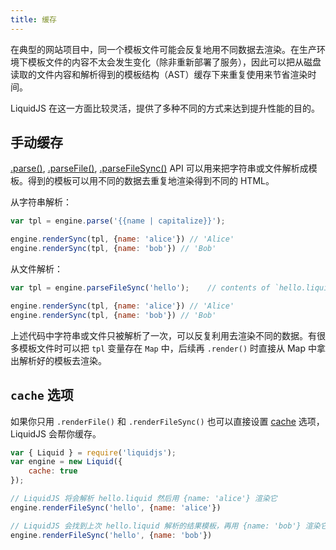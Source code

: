 ```yaml
---
title: 缓存
---
```


在典型的网站项目中，同一个模板文件可能会反复地用不同数据去渲染。在生产环境下模板文件的内容不太会发生变化（除非重新部署了服务），因此可以把从磁盘读取的文件内容和解析得到的模板结构（AST）缓存下来重复使用来节省渲染时间。

LiquidJS 在这一方面比较灵活，提供了多种不同的方式来达到提升性能的目的。

## 手动缓存

[.parse()][parse], [.parseFile()][parseFile], [.parseFileSync()][parseFileSync] API 可以用来把字符串或文件解析成模板。得到的模板可以用不同的数据去重复地渲染得到不同的 HTML。

从字符串解析：

```javascript
var tpl = engine.parse('{{name | capitalize}}');

engine.renderSync(tpl, {name: 'alice'}) // 'Alice'
engine.renderSync(tpl, {name: 'bob'}) // 'Bob'
```

从文件解析：

```javascript
var tpl = engine.parseFileSync('hello');    // contents of `hello.liquid`: {{name}}

engine.renderSync(tpl, {name: 'alice'}) // 'Alice'
engine.renderSync(tpl, {name: 'bob'}) // 'Bob'
```

上述代码中字符串或文件只被解析了一次，可以反复利用去渲染不同的数据。有很多模板文件时可以把 `tpl` 变量存在 `Map` 中，后续再 `.render()` 时直接从 Map 中拿出解析好的模板去渲染。

## `cache` 选项

如果你只用 `.renderFile()` 和 `.renderFileSync()` 也可以直接设置 [cache][cache] 选项，LiquidJS 会帮你缓存。

```javascript
var { Liquid } = require('liquidjs');
var engine = new Liquid({
    cache: true
});

// LiquidJS 将会解析 hello.liquid 然后用 {name: 'alice'} 渲染它
engine.renderFileSync('hello', {name: 'alice'})

// LiquidJS 会找到上次 hello.liquid 解析的结果模板，再用 {name: 'bob'} 渲染它
engine.renderFileSync('hello', {name: 'bob'})
```

[parse]: /api/classes/Liquid.html#parse
[cache]: /api/interfaces/LiquidOptions.html#cache
[parseFile]: /api/classes/Liquid.html#parseFile
[parseFileSync]: /api/classes/Liquid.html#parseFileSync
[renderFile]: /api/classes/Liquid.html#renderFile
[renderFileSync]: /api/classes/Liquid.html#renderFileSync
